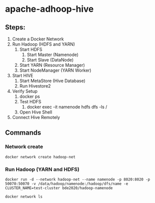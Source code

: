 # apache-adhoop-hive
## Steps:
1. Create a Docker Network
2. Run Hadoop (HDFS and YARN)
   1. Start HDFS
      1. Start Master (Namenode)
      2. Start Slave (DataNode)
   2. Start YARN (Resource Manager)
   3. Start NodeManager (YARN Worker)
4. Start HIVE
   1. Start MetaStore (Hive Database)
   2. Run Hivestore2
5. Verify Setup
    1. docker ps
    2. Test HDFS
       1. docker exec -it namenode hdfs dfs -ls /
    3. Open Hive Shell
6. Connect Hive Remotely


## Commands
### Network create
`
docker network create hadoop-net
`

### Run Hadoop (YARN and HDFS)
`
docker run -d --network hadoop-net --name namenode -p 8020:8020 -p 50070:50070 -v /data/hadoop/namenode:/hadoop/dfs/name -e CLUSTER_NAME=test-cluster bde2020/hadoop-namenode
`






`
docker network ls
`